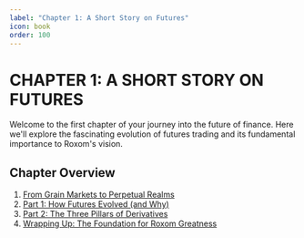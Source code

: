 ```yaml
---
label: "Chapter 1: A Short Story on Futures"
icon: book
order: 100
---
```


# CHAPTER 1: A SHORT STORY ON FUTURES

Welcome to the first chapter of your journey into the future of finance. Here we'll explore the fascinating evolution of futures trading and its fundamental importance to Roxom's vision.

## Chapter Overview

1. [From Grain Markets to Perpetual Realms](./grain-to-perpetual.md)
2. [Part 1: How Futures Evolved (and Why)](./futures-evolution.md)
3. [Part 2: The Three Pillars of Derivatives](./three-pillars.md)
4. [Wrapping Up: The Foundation for Roxom Greatness](./foundation.md)
